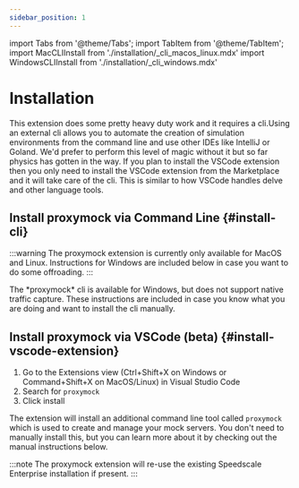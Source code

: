 ```yaml
---
sidebar_position: 1
---
```

import Tabs from '@theme/Tabs';
import TabItem from '@theme/TabItem';
import MacCLIInstall from './installation/\_cli_macos_linux.mdx'
import WindowsCLIInstall from './installation/\_cli_windows.mdx'

# Installation

This extension does some pretty heavy duty work and it requires a cli.Using an external cli allows you to automate the creation of simulation environments from the command line and use other IDEs like IntelliJ or Goland. We'd prefer to perform this level of magic without it but so far physics has gotten in the way. If you plan to install the VSCode extension then you only need to install the VSCode extension from the Marketplace and it will take care of the cli. This is similar to how VSCode handles delve and other language tools.

## Install proxymock via Command Line {#install-cli}

:::warning
The proxymock extension is currently only available for MacOS and Linux. Instructions for Windows are included below in case you want to do some offroading.
:::

<Tabs>
<TabItem value="MacOS/Linux">
<MacCLIInstall />
</TabItem>
<TabItem value="Windows"> 
The *proxymock* cli is available for Windows, but does not support native traffic capture. These instructions are included in case you know what you are doing and want to install the cli manually.
<WindowsCLIInstall />
</TabItem>
</Tabs>

## Install proxymock via VSCode (beta) {#install-vscode-extension}

1. Go to the Extensions view (Ctrl+Shift+X on Windows or Command+Shift+X on MacOS/Linux) in Visual Studio Code
1. Search for `proxymock`
1. Click install 

The extension will install an additional command line tool called `proxymock` which is used to create and manage your mock 
servers. You don't need to manually install this, but you can learn more about it by checking out the manual instructions below.

:::note
The proxymock extension will re-use the existing Speedscale Enterprise installation if present.
:::